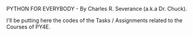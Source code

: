 PYTHON FOR EVERYBODY - By Charles R. Severance (a.k.a Dr. Chuck).

I'll be putting here the codes of the Tasks / Assignments related to the Courses of PY4E.
